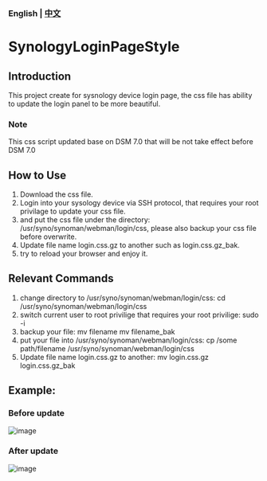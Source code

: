 ### English | [中文](https://github.com/RockTraveler/SynologyLoginPageStyle/blob/main/README_ZH.md)

# SynologyLoginPageStyle

## Introduction

This project create for sysnology device login page, the css file has ability to update the login panel to be more beautiful.

### Note
This css script updated base on DSM 7.0 that will be not take effect before DSM 7.0

## How to Use

1. Download the css file.
2. Login into your sysology device via SSH protocol, that requires your root privilage to update your css file.
3. and put the css file under the directory: /usr/syno/synoman/webman/login/css, please also backup your css file before overwrite.
4. Update file name login.css.gz to another such as login.css.gz_bak.
5. try to reload your browser and enjoy it.


## Relevant Commands 

1. change directory to /usr/syno/synoman/webman/login/css:  cd /usr/syno/synoman/webman/login/css
2. switch current user to root privilige that requires your root privilige: sudo -i
3. backup your file: mv filename mv filename_bak
4. put your file into /usr/syno/synoman/webman/login/css: cp /some path/filename /usr/syno/synoman/webman/login/css
5. Update file name login.css.gz to another: mv login.css.gz login.css.gz_bak



## Example:

### Before update
![image](https://github.com/RockTraveler/SynologyLoginPageStyle/blob/main/example/before.png)

### After update

![image](https://github.com/RockTraveler/SynologyLoginPageStyle/blob/main/example/after.png)

